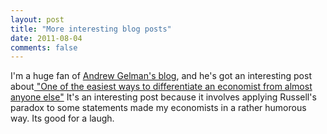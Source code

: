 ```yaml
---
layout: post
title: "More interesting blog posts"
date: 2011-08-04
comments: false
---
```


<div class='post'>
I'm a huge fan of <a href="http://andrewgelman.com/" target="_blank">Andrew Gelman's blog</a>, and he's got an interesting post about<a href="http://andrewgelman.com/2011/07/one_of_the_easi/" target="_blank"> "One of the easiest ways to differentiate an economist from almost anyone else"</a>  It's an interesting post because it involves applying Russell's paradox to some statements made my economists in a rather humorous way.  Its good for a laugh.</div>

